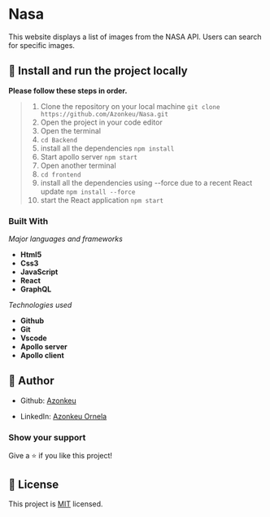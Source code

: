 # Nasa

This website displays a list of images from the NASA API. Users can search for specific images. 


## 🚀 Install and run the project locally
**Please follow these steps in order.**

> 1. Clone the repository on your local machine `git clone https://github.com/Azonkeu/Nasa.git`
> 2. Open the project in your code editor
> 3. Open the terminal
> 4. `cd Backend`
> 5. install all the dependencies `npm install`
> 6. Start apollo server `npm start`
> 7. Open another terminal
> 8. `cd frontend`
> 9. install all the dependencies using --force due to a recent React update `npm install --force`
> 10. start the React application `npm start`
 

### Built With

  *Major languages and frameworks* 
  - **Html5**
  - **Css3**
  -  **JavaScript**
  -  **React**
  -  **GraphQL**
   
  *Technologies used*
   - **Github**
   - **Git**
   - **Vscode**
   - **Apollo server**
   - **Apollo client**

## 👩 Author

- Github: [Azonkeu](https://github.com/Azonkeu)
  
- LinkedIn: [Azonkeu Ornela](https://www.linkedin.com/in/azonkeu-ornela-88a14b172/)



### Show your support

Give a ⭐️ if you like this project!

## 📝 License

This project is [MIT](https://github.com/Azonkeu/Nasa/blob/main/LICENSE) licensed.
